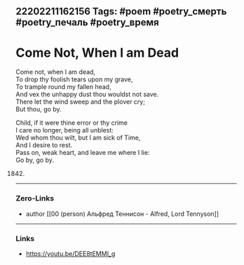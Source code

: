 22202211162156
Tags: #poem #poetry_смерть #poetry_печаль #poetry_время
---
# Come Not, When I am Dead

Come not, when I am dead,  
To drop thy foolish tears upon my grave,  
To trample round my fallen head,  
And vex the unhappy dust thou wouldst not save.  
There let the wind sweep and the plover cry;  
But thou, go by.

Child, if it were thine error or thy crime  
I care no longer, being all unblest:  
Wed whom thou wilt, but I am sick of Time,  
And I desire to rest.  
Pass on, weak heart, and leave me where I lie:  
Go by, go by.

1842.

---
### Zero-Links
- author [[00 (person) Альфред Теннисон - Alfred, Lord Tennyson]]
---
### Links
- https://youtu.be/DEE8tEMMI_g